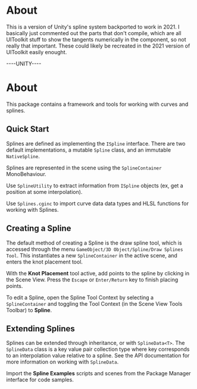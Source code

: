# About
This is a version of Unity's spline system backported to work in 2021. I basically just commented out the parts that don't compile, which are all UIToolkit stuff to show the tangents numerically in the component, so not really that important. These could likely be recreated in the 2021 version of UIToolkit easily enought.


----UNITY----
# About

This package contains a framework and tools for working with curves and splines.

## Quick Start

Splines are defined as implementing the `ISpline` interface. There are two default implementations, a mutable `Spline` class, and an immutable `NativeSpline`.

Splines are represented in the scene using the `SplineContainer` MonoBehaviour.

Use `SplineUtility` to extract information from `ISpline` objects (ex, get a position at some interpolation).

Use `Splines.cginc` to import curve data data types and HLSL functions for working with Splines.

## Creating a Spline

The default method of creating a Spline is the draw spline tool, which is accessed through the menu `GameObject/3D Object/Spline/Draw Splines Tool`. This instantiates a new `SplineContainer` in the active scene, and enters the knot placement tool. 

With the **Knot Placement** tool active, add points to the spline by clicking in the Scene View. Press the `Escape` or `Enter/Return` key to finish placing points.

To edit a Spline, open the Spline Tool Context by selecting a `SplineContainer` and toggling the Tool Context (in the Scene View Tools Toolbar) to **Spline**.

## Extending Splines

Splines can be extended through inheritance, or with `SplineData<T>`. The `SplineData` class is a key value pair collection type where key corresponds to an interpolation value relative to a spline. See the API documentation for more information on working with `SplineData`.

Import the **Spline Examples** scripts and scenes from the Package Manager interface for code samples.